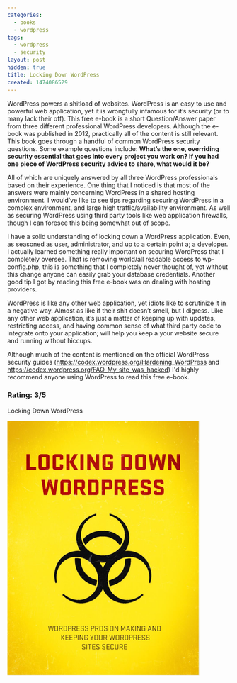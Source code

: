 ```yaml
---
categories:
  - books
  - wordpress
tags:
  - wordpress
  - security
layout: post
hidden: true
title: Locking Down WordPress
created: 1474086529
---
```


WordPress powers a shitload of websites. WordPress is an easy to use and powerful web application, yet it is wrongfully infamous for it’s security (or to many lack their off). This free e-book is a short Question/Answer paper from three different professional WordPress developers. Although the e-book was published in 2012, practically all of the content is still relevant. This book goes through a handful of common WordPress security questions. Some example questions include:
**What’s the one, overriding security essential that goes into every project you work on?
If you had one piece of WordPress security advice to share, what would it be?**

All of which are uniquely answered by all three WordPress professionals based on their experience. One thing that I noticed is that most of the answers were mainly concerning WordPress in a shared hosting environment. I would’ve like to see tips regarding securing WordPress in a complex environment, and large high traffic/availability environment.  As well as securing WordPress using third party tools like web application firewalls, though I can foresee this being somewhat out of scope.

I have a solid understanding of locking down a WordPress application. Even, as seasoned as user, administrator, and up to a certain point a; a developer. I actually learned something really important on securing WordPress that I completely oversee. That is removing world/all readable access to wp-config.php, this is something that I completely never thought of, yet without this change anyone can easily grab your database credentials. Another good tip I got by reading this free e-book was on dealing with hosting providers.

WordPress is like any other web application, yet idiots like to scrutinize it in a negative way. Almost as like if their shit doesn’t smell, but I digress.  Like any other web application, it’s just a matter of keeping up with updates, restricting access, and having common sense of what third party code to integrate onto your application; will help you keep a your website secure and running without hiccups. 

Although much of the content is mentioned on the official WordPress security guides (<a href="https://codex.wordpress.org/Hardening_WordPress" target="_blank">https://codex.wordpress.org/Hardening_WordPress</a> and <a href="https://codex.wordpress.org/FAQ_My_site_was_hacked" target="_blank">https://codex.wordpress.org/FAQ_My_site_was_hacked</a>) I'd highly recommend anyone using WordPress to read this free e-book. 

### Rating: 3/5

Locking Down WordPress

<a href="https://build.codepoet.com/2012/07/10/locking-down-wordpress/" target="_blank"><img src="/assets/books/Locking-Down-WordPress.png"></a>
